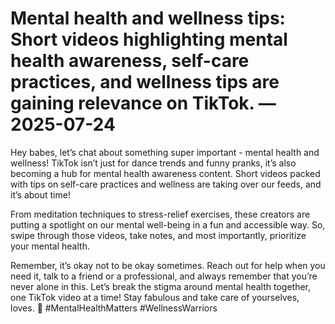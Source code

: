 # Mental health and wellness tips: Short videos highlighting mental health awareness, self-care practices, and wellness tips are gaining relevance on TikTok. — 2025-07-24

Hey babes, let’s chat about something super important - mental health and wellness! TikTok isn’t just for dance trends and funny pranks, it’s also becoming a hub for mental health awareness content. Short videos packed with tips on self-care practices and wellness are taking over our feeds, and it’s about time!

From meditation techniques to stress-relief exercises, these creators are putting a spotlight on our mental well-being in a fun and accessible way. So, swipe through those videos, take notes, and most importantly, prioritize your mental health.

Remember, it’s okay not to be okay sometimes. Reach out for help when you need it, talk to a friend or a professional, and always remember that you’re never alone in this. Let’s break the stigma around mental health together, one TikTok video at a time! Stay fabulous and take care of yourselves, loves. 💖 #MentalHealthMatters #WellnessWarriors